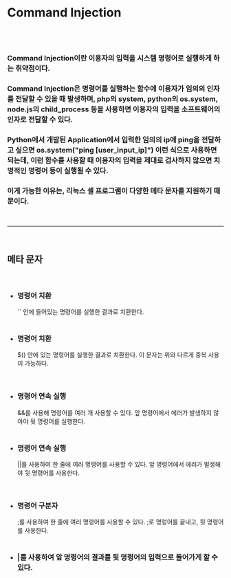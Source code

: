 # **Command Injection**

<br>

<br>

### **Command Injection**이란 이용자의 입력을 시스템 명령어로 실행하게 하는 취약점이다.

### Command Injection은 명령어를 실행하는 함수에 이용자가 임의의 인자를 전달할 수 있을 때 발생하며, php의 system, python의 os.system, node.js의 child_process 등을 사용하면 이용자의 입력을 소프트웨어의 인자로 전달할 수 있다.

### Python에서 개발된 Application에서 입력한 임의의 ip에 ping을 전달하고 싶으면 os.system("ping [user_input_ip]") 이런 식으로 사용하면 되는데, 이런 함수를 사용할 때 이용자의 입력을 제대로 검사하지 않으면 치명적인 명령어 등이 실행될 수 있다.

### 이게 가능한 이유는, 리눅스 셸 프로그램이 다양한 메타 문자를 지원하기 때문이다.

<br>

- - -

<br>

## 메타 문자

<br>

* ### 명령어 치환
  `` 안에 들어있는 명령어를 실행한 결과로 치환한다.  
  <br>
* ### 명령어 치환
  $() 안에 있는 명령어를 실행한 결과로 치환한다. 이 문자는 위와 다르게 중복 사용이 가능하다.  
<br>

* ### 명령어 연속 실행
  &&를 사용해 명령어를 여러 개 사용할 수 있다. 앞 명령어에서 에러가 발생하지 않아야 뒷 명령어를 실행한다.  
  <br>

* ### 명령어 연속 실행
  ||를 사용하여 한 줄에 여러 명령어를 사용할 수 있다. 앞 명령어에서 에러가 발생해야 뒷 명령어를 사용한다.  
<br>

* ### 명령어 구분자
  ;를 사용하여 한 줄에 여러 명령어를 사용할 수 있다.
  ;로 명렁어를 끝내고, 뒷 명령어를 사용한다.  
  <br>

* ### |를 사용하여 앞 명령어의 결과를 뒷 명령어의 입력으로 들어가게 할 수 있다.  
  <br>


